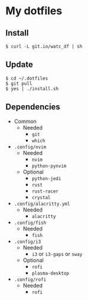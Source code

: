 # My dotfiles
## Install
```shell
$ curl -L git.io/watc_df | sh
```
## Update
```shell
$ cd ~/.dotfiles
$ git pull
$ yes | ./install.sh
```
## Dependencies
- Common
    - Needed
        - `git`
        - `which`
- `.config/nvim`
    - Needed
        - `nvim`
        - `python-pynvim`
    - Optional
        - `python-jedi`
        - `rust`
        - `rust-racer`
        - `crystal`
- `.config/alacritty.yml`
    - Needed
        - `alacritty`
- `.config/fish`
    - Needed
        - `fish`
- `.config/i3`
    - Needed
        - `i3` or `i3-gaps` or `sway`
    - Optional
        - `rofi`
        - `plasma-desktop`
- `.config/rofi`
    - Needed
        - `rofi`
